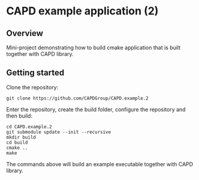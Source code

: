 # CAPD example application (2)
## Overview
Mini-project demonstrating how to build cmake application that is built together with CAPD library.

## Getting started
Clone the repository:

    git clone https://github.com/CAPDGroup/CAPD.example.2
    
Enter the repository, create the build folder, configure the repository and then build:

    cd CAPD.example.2
    git submodule update --init --recursive
    mkdir build
    cd build
    cmake ..
    make

The commands above will build an example executable together with CAPD library.
